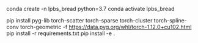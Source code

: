 conda create -n lpbs_bread python=3.7
conda activate lpbs_bread
<!-- see https://pytorch-geometric.readthedocs.io/en/latest/install/installation.html -->
pip install pyg-lib torch-scatter torch-sparse torch-cluster torch-spline-conv torch-geometric -f https://data.pyg.org/whl/torch-1.12.0+cu102.html
pip install -r requirements.txt
pip install -e .
<!-- then manually install jupyter, depending on your setup -->